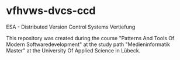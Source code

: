 # vfhvws-dvcs-ccd
ESA - Distributed Version Control Systems Vertiefung

This repository was created during the course "Patterns And Tools Of Modern Softwaredevelopment" at the study path "Medieninformatik Master" at the University Of Applied Science in Lübeck.

